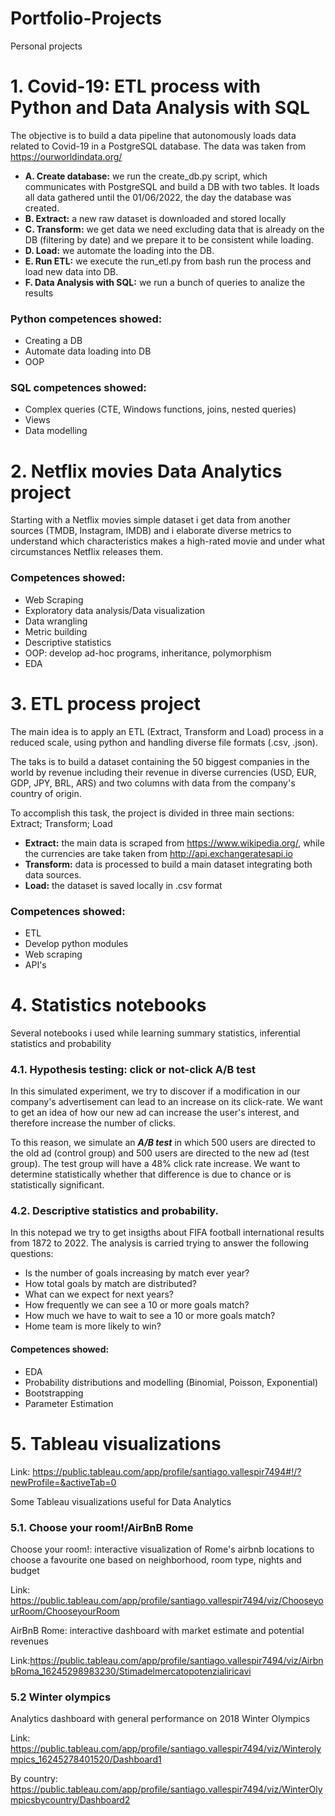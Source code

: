 # Portfolio-Projects
Personal projects


# 1. Covid-19: ETL process with Python and Data Analysis with SQL
The objective is to build a data pipeline that autonomously loads data related to Covid-19 in a PostgreSQL database. The data was taken from https://ourworldindata.org/ 

- **A. Create database:** we run the create_db.py script, which communicates with PostgreSQL and build a DB with two tables. It loads all data gathered until the 01/06/2022, the day the database was created.
- **B. Extract:** a new raw dataset is downloaded and stored locally
- **C.  Transform:** we get data we need excluding data that is already on the DB (filtering by date) and we prepare it to be consistent while loading.
- **D. Load:** we automate the loading into the DB.
- **E. Run ETL:** we execute the run_etl.py from bash run the process and load new data into DB.
- **F. Data Analysis with SQL:** we run a bunch of queries to analize the results

### Python competences showed:
- Creating a DB
- Automate data loading into DB
- OOP
### SQL competences showed:
- Complex queries (CTE, Windows functions, joins, nested queries)
- Views
- Data modelling



# 2. Netflix movies Data Analytics project
Starting with a Netflix movies simple dataset i get data from another sources (TMDB, Instagram, IMDB) and i elaborate diverse metrics to understand which characteristics makes a high-rated movie and under what circumstances Netflix releases them.
### Competences showed:
- Web Scraping
- Exploratory data analysis/Data visualization
- Data wrangling
- Metric building
- Descriptive statistics
- OOP: develop ad-hoc programs, inheritance, polymorphism
- EDA


# 3. ETL process project
The main idea is to apply an ETL (Extract, Transform and Load) process in a reduced scale, using python and handling diverse file formats (.csv, .json). 

The taks is to build a dataset containing the 50 biggest companies in the world by revenue including their revenue in diverse currencies (USD, EUR, GDP, JPY, BRL, ARS) and two columns with data from the company's country of origin.

To accomplish this task, the project is divided in three main sections: Extract; Transform; Load
- **Extract:** the main data is scraped from https://www.wikipedia.org/, while the currencies are take taken from http://api.exchangeratesapi.io
- **Transform:** data is processed to build a main dataset integrating both data sources.
- **Load:** the dataset is saved locally in .csv format

### Competences showed:
- ETL
- Develop python modules
- Web scraping
- API's


# 4. Statistics notebooks
Several notebooks i used while learning summary statistics, inferential statistics and probability

### 4.1. Hypothesis testing: click or not-click A/B test
In this simulated experiment, we try to discover if a modification in our company's advertisement can lead to an increase on its click-rate. We want to get an idea of how our new ad can increase the user's interest, and therefore increase the number of clicks.

To this reason, we simulate an ***A/B test*** in which 500 users are directed to the old ad (control group) and 500 users are directed to the new ad (test group). The test group will have a 48% click rate increase. We want to determine statistically whether that difference is due to chance or is statistically significant.

### 4.2. Descriptive statistics and probability.
In this notepad we try to get insigths about FIFA football international results from 1872 to 2022. The analysis is carried trying to answer the following questions:
- Is the number of goals increasing by match ever year?
- How total goals by match are distributed?
- What can we expect for next years?
- How frequently we can see a 10 or more goals match?
- How much we have to wait to see a 10 or more goals match?
- Home team is more likely to win?

#### Competences showed:
- EDA
- Probability distributions and modelling (Binomial, Poisson, Exponential)
- Bootstrapping
- Parameter Estimation


# 5. Tableau visualizations
Link: https://public.tableau.com/app/profile/santiago.vallespir7494#!/?newProfile=&activeTab=0

Some Tableau visualizations useful for Data Analytics

### 5.1. Choose your room!/AirBnB Rome
Choose your room!: interactive visualization of Rome's airbnb locations to choose a favourite one based on neighborhood, room type, nights and budget

Link: https://public.tableau.com/app/profile/santiago.vallespir7494/viz/ChooseyourRoom/ChooseyourRoom

AirBnB Rome: interactive dashboard with market estimate and potential revenues

Link:https://public.tableau.com/app/profile/santiago.vallespir7494/viz/AirbnbRoma_16245298983230/Stimadelmercatopotenzialiricavi

### 5.2 Winter olympics
Analytics dashboard with general performance on 2018 Winter Olympics

Link: https://public.tableau.com/app/profile/santiago.vallespir7494/viz/Winterolympics_16245278401520/Dashboard1

By country: https://public.tableau.com/app/profile/santiago.vallespir7494/viz/WinterOlympicsbycountry/Dashboard2
